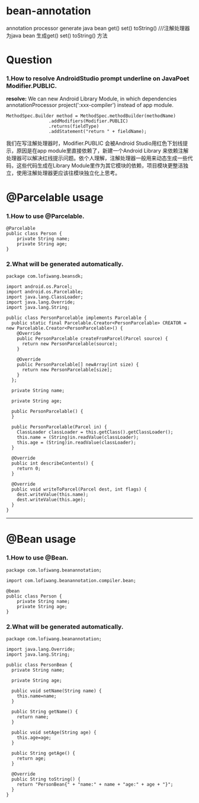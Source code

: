 # bean-annotation
annotation processor generate java bean get() set() toString()
///注解处理器为java bean 生成get() set() toString() 方法


# Question
### 1.How to resolve AndroidStudio prompt underline on JavaPoet Modifier.PUBLIC.
**resolve:** We can new Android Library Module, in which dependencies annotationProcessor project(':xxx-compiler') instead of app module.
```
MethodSpec.Builder method = MethodSpec.methodBuilder(methodName)
                .addModifiers(Modifier.PUBLIC)
                .returns(fieldType)
                .addStatement("return " + fieldName);
```
我们在写注解处理器时，Modifier.PUBLIC 会被Android Studio用红色下划线提示，原因是在app module里直接依赖了，新建一个Android Library 来依赖注解处理器可以解决红线提示问题。依个人理解，注解处理器一般用来动态生成一些代码，这些代码生成在Library Module里作为其它模块的依赖，项目模块更整洁独立，使用注解处理器更应该往模块独立化上思考。

# @Parcelable usage
### 1.How to use @Parcelable.
```
@Parcelable
public class Person {
    private String name;
    private String age;
}
```
### 2.What will be generated automatically.
```
package com.lofiwang.beansdk;

import android.os.Parcel;
import android.os.Parcelable;
import java.lang.ClassLoader;
import java.lang.Override;
import java.lang.String;

public class PersonParcelable implements Parcelable {
  public static final Parcelable.Creator<PersonParcelable> CREATOR = new Parcelable.Creator<PersonParcelable>() {
    @Override
    public PersonParcelable createFromParcel(Parcel source) {
      return new PersonParcelable(source);
    }

    @Override
    public PersonParcelable[] newArray(int size) {
      return new PersonParcelable[size];
    }
  };

  private String name;

  private String age;

  public PersonParcelable() {
  }

  public PersonParcelable(Parcel in) {
    ClassLoader classLoader = this.getClass().getClassLoader();
    this.name = (String)in.readValue(classLoader);
    this.age = (String)in.readValue(classLoader);
  }

  @Override
  public int describeContents() {
    return 0;
  }

  @Override
  public void writeToParcel(Parcel dest, int flags) {
    dest.writeValue(this.name);
    dest.writeValue(this.age);
  }
}

```

------------------------------------------------------------------------------------

# @Bean usage
### 1.How to use @Bean.
```
package com.lofiwang.beanannotation;

import com.lofiwang.beanannotation.compiler.bean;

@bean
public class Person {
    private String name;
    private String age;
}
```

### 2.What will be generated automatically.
```
package com.lofiwang.beanannotation;

import java.lang.Override;
import java.lang.String;

public class PersonBean {
  private String name;

  private String age;

  public void setName(String name) {
    this.name=name;
  }

  public String getName() {
    return name;
  }

  public void setAge(String age) {
    this.age=age;
  }

  public String getAge() {
    return age;
  }

  @Override
  public String toString() {
    return "PersonBean{" + "name:" + name + "age:" + age + "}";
  }
}
```
